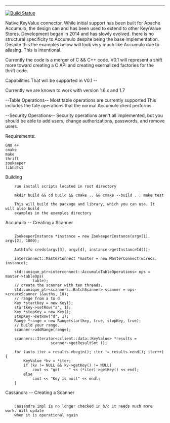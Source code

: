 
***

[![Build Status](https://travis-ci.org/phrocker/sharkbite.svg?branch=master)](https://travis-ci.org/phrocker/sharkbite)


Native KeyValue connector. While initial support has been built for Apache Accumulo, the design
can and has been used to extend to other Key/Value Stores. Development began in 2014 and has 
slowly evolved. there is no structural specificity to Accumulo despite being the base implementation.
Despite this the examples below will look very much like Accumulo due to aliasing. This is intentional.

Currently the code is a merger of C && C++ code. V0.1 will represent a shift more toward 
creating a C API and creating exernalized factories for the thrift code.

Capabilities That will be supported in V0.1  --

  Currently we are known to work with version 1.6.x and 1.7

  --Table Operations--
  Most table operations are currently supported
  This includes the fate operations that the normal Accumulo client performs.
  

  --Security Operations--
  Security operations aren't all implemented, but you should be able to add users, change authorizations, passwords,
  and remove users.


Requirements:

	GNU 4+
	cmake
	make
	thrift
	zookeeper
	libhdfs3

Building
```
	run install scripts located in root directory

	mkdir build && cd build && cmake .. && cmake --build . ; make test

	This will build the package and library, which you can use. It will also build
	examples in the examples directory
```

Accumulo -- Creating a Scanner
```
    
    ZookeeperInstance *instance = new ZookeeperInstance(argv[1], argv[2], 1000);

    AuthInfo creds(argv[3], argv[4], instance->getInstanceId());

    interconnect::MasterConnect *master = new MasterConnect(&creds, instance);

    std::unique_ptr<interconnect::AccumuloTableOperations> ops = master->tableOps(
            table);
    // create the scanner with ten threads.
    std::unique_ptr<scanners::BatchScanner> scanner = ops->createScanner (&auths, 10);
    // range from a to d
    Key *startkey = new Key();
    startkey->setRow("a", 1);
    Key *stopKey = new Key();
    stopKey->setRow("d", 1);
    Range *range = new Range(startkey, true, stopKey, true); 
    // build your range.
    scanner->addRange(range);

    scanners::Iterator<cclient::data::KeyValue> *results =
	                scanner->getResultSet ();

    for (auto iter = results->begin(); iter != results->end(); iter++) {
        KeyValue *kv = *iter;
        if (kv != NULL && kv->getKey() != NULL)
            cout << "got -- " << (*iter)->getKey() << endl;
        else
            cout << "Key is null" << endl;
    }
```

Cassandra -- Creating a Scanner
```
    
    Cassandra impl is no longer checked in b/c it needs much more work. Will update
    when it is operational again
```

